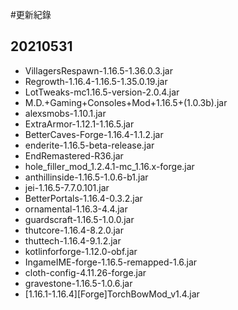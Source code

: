 #更新紀錄
## 20210531
* VillagersRespawn-1.16.5-1.36.0.3.jar
* Regrowth-1.16.4-1.16.5-1.35.0.19.jar
* LotTweaks-mc1.16.5-version-2.0.4.jar
* M.D.+Gaming+Consoles+Mod+1.16.5+(1.0.3b).jar
* alexsmobs-1.10.1.jar
* ExtraArmor-1.12.1-1.16.5.jar
* BetterCaves-Forge-1.16.4-1.1.2.jar
* enderite-1.16.5-beta-release.jar
* EndRemastered-R36.jar
* hole_filler_mod_1.2.4.1-mc_1.16.x-forge.jar
* anthillinside-1.16.5-1.0.6-b1.jar
* jei-1.16.5-7.7.0.101.jar
* BetterPortals-1.16.4-0.3.2.jar
* ornamental-1.16.3-4.4.jar
* guardscraft-1.16.5-1.0.0.jar
* thutcore-1.16.4-8.2.0.jar
* thuttech-1.16.4-9.1.2.jar
* kotlinforforge-1.12.0-obf.jar
* IngameIME-forge-1.16.5-remapped-1.6.jar
* cloth-config-4.11.26-forge.jar
* gravestone-1.16.5-1.0.6.jar
* [1.16.1-1.16.4][Forge]TorchBowMod_v1.4.jar
